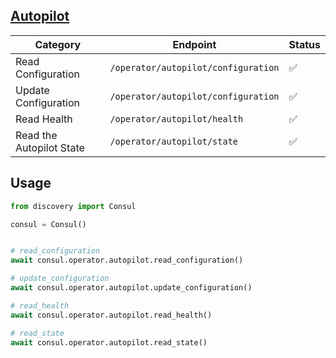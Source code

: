 ## [Autopilot](https://developer.hashicorp.com/consul/api-docs/operator/autopilot)

| Category             | Endpoint                            | Status 
| -------------------- | ----------------------------------- | ------ 
| Read Configuration   | `/operator/autopilot/configuration` | ✅ 
| Update Configuration | `/operator/autopilot/configuration` | ✅ 
| Read Health          | `/operator/autopilot/health`        | ✅ 
| Read the Autopilot State | `/operator/autopilot/state` | ✅ 

## Usage

```python
from discovery import Consul

consul = Consul()


# read_configuration
await consul.operator.autopilot.read_configuration()

# update_configuration
await consul.operator.autopilot.update_configuration()

# read_health
await consul.operator.autopilot.read_health()

# read_state
await consul.operator.autopilot.read_state()
```
